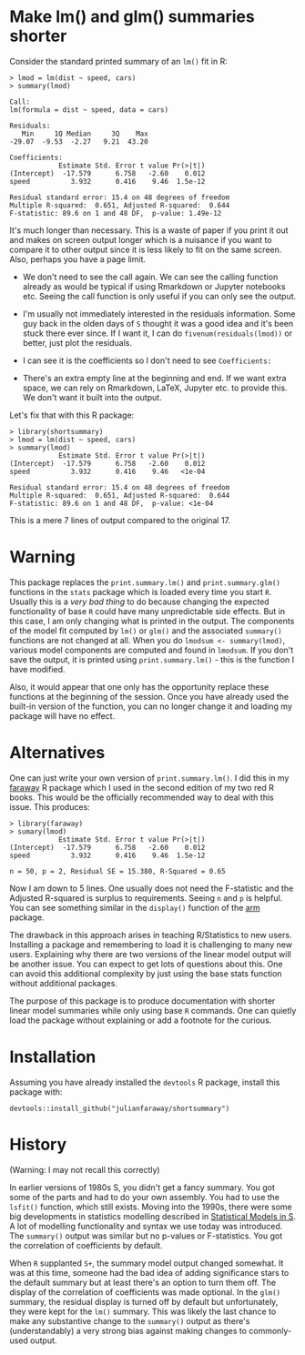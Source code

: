 # Make lm() and glm() summaries shorter

Consider the standard printed summary of an `lm()` fit in R:

```
> lmod = lm(dist ~ speed, cars)
> summary(lmod)

Call:
lm(formula = dist ~ speed, data = cars)

Residuals:
   Min     1Q Median     3Q    Max 
-29.07  -9.53  -2.27   9.21  43.20 

Coefficients:
            Estimate Std. Error t value Pr(>|t|)
(Intercept)  -17.579      6.758   -2.60    0.012
speed          3.932      0.416    9.46  1.5e-12

Residual standard error: 15.4 on 48 degrees of freedom
Multiple R-squared:  0.651,	Adjusted R-squared:  0.644 
F-statistic: 89.6 on 1 and 48 DF,  p-value: 1.49e-12

```

It's much longer than necessary. This is a waste of paper if you print it out
and makes on screen output longer which is a nuisance if you want to compare
it to other output since it is less likely to fit on the
same screen. Also, perhaps you have a page limit.

- We don't need to see the call again. We can see the calling function already
as would be typical if using Rmarkdown or Jupyter notebooks etc. Seeing
the call function is only useful if you can only see the output.

- I'm usually not immediately interested in the residuals information. Some guy back
in the olden days of `S` thought it was a good idea and 
it's been stuck there ever since. If
I want it, I can do `fivenum(residuals(lmod))` or better, just plot the residuals.

- I can see it is the coefficients so I don't need to see `Coefficients:`

- There's an extra empty line at the beginning and end. If we want extra space,
we can rely on Rmarkdown, LaTeX, Jupyter etc. to provide this. We don't want
it built into the output.

Let's fix that with this R package:

```
> library(shortsummary)
> lmod = lm(dist ~ speed, cars)
> summary(lmod)
            Estimate Std. Error t value Pr(>|t|)
(Intercept)  -17.579      6.758   -2.60    0.012
speed          3.932      0.416    9.46   <1e-04

Residual standard error: 15.4 on 48 degrees of freedom
Multiple R-squared:  0.651,	Adjusted R-squared:  0.644 
F-statistic: 89.6 on 1 and 48 DF,  p-value: <1e-04
```

This is a mere 7 lines of output compared to the original 17.

# Warning

This package replaces the `print.summary.lm()` and `print.summary.glm()` functions
in the `stats` package which is loaded every time you start `R`. Usually
this is a *very bad thing* to do because changing the expected functionality
of base `R` could have many unpredictable side effects. But in this case, I am
only changing what is printed in the output. The components of the model
fit computed by `lm()` or `glm()` and the associated `summary()` functions
are not changed at all. When you do `lmodsum <- summary(lmod)`, various model
components are computed and found in `lmodsum`. If you don't save the output, it
is printed using `print.summary.lm()` - this is the function I have modified.

Also, it would appear that one only has the opportunity replace these functions
at the beginning of the session. Once you have already used the built-in
version of the function, you can no longer change it and loading my package
will have no effect.

# Alternatives

One can just write your own version of `print.summary.lm()`. I did this in
my [faraway](https://github.com/julianfaraway/faraway) R package which 
I used in the second edition of my two red R books. This would be the officially
recommended way to deal with this issue.
This produces:

```
> library(faraway)
> sumary(lmod)
            Estimate Std. Error t value Pr(>|t|)
(Intercept)  -17.579      6.758   -2.60    0.012
speed          3.932      0.416    9.46  1.5e-12

n = 50, p = 2, Residual SE = 15.380, R-Squared = 0.65
```

Now I am down to 5 lines. One usually does not need the F-statistic
and the Adjusted R-squared is surplus to requirements. Seeing
`n` and `p` is helpful. You can see something similar
in the `display()` function of the [arm](https://CRAN.R-project.org/package=arm) package.

The drawback in this approach arises in teaching R/Statistics
to new users. Installing a package and remembering to load it
is challenging to many new users. Explaining why there
are two versions of the linear model output will be another issue.
You can expect to get lots of questions about this. One can
avoid this additional complexity by just using the base stats
function without additional packages.

The purpose of this package is to produce documentation with
shorter linear model summaries while only using base `R` commands.
One can quietly load the package without explaining or add a footnote
for the curious.

# Installation

Assuming you have already installed the  `devtools` R package, 
install this package with:

```
devtools::install_github("julianfaraway/shortsummary")
```

# History

(Warning: I may not recall this correctly)

In earlier versions of 1980s S, you didn't get a fancy summary.
You got some of the parts and had to do your own assembly. You
had to use the `lsfit()` function, which still exists.
Moving into the 1990s, there
were some big developments in statistics modelling described
in [Statistical Models in S](https://doi.org/10.1201/9780203738535). A lot of
modelling functionality and syntax we use today was introduced.
The `summary()`  output was similar but no p-values or F-statistics. You got
the correlation of coefficients by default.

When `R` supplanted `S+`, the summary model output changed somewhat. It was at this time, someone
had the bad idea of adding significance stars to the default summary
but at least there's an option to turn them off. The display of the correlation of coefficients
was made optional. In the `glm()` summary, the residual display is turned off
by default but unfortunately, they were kept for the `lm()` summary. This
was likely the last chance to make any substantive change to the `summary()`
output as there's (understandably) a very strong bias 
against making changes to commonly-used output.
